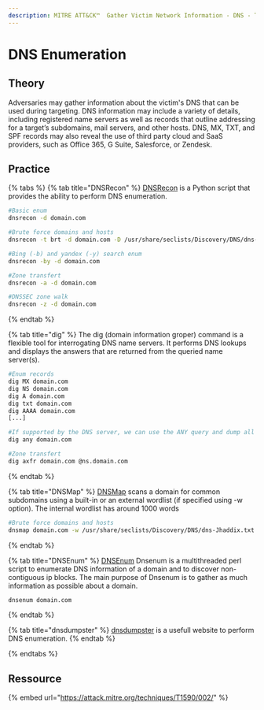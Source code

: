 ```yaml
---
description: MITRE ATT&CK™  Gather Victim Network Information - DNS - T1590.002 
---
```


# DNS Enumeration

## Theory

Adversaries may gather information about the victim's DNS that can be used during targeting. DNS information may include a variety of details, including registered name servers as well as records that outline addressing for a target’s subdomains, mail servers, and other hosts. DNS, MX, TXT, and SPF records may also reveal the use of third party cloud and SaaS providers, such as Office 365, G Suite, Salesforce, or Zendesk.

## Practice

{% tabs %}
{% tab title="DNSRecon" %}
[DNSRecon](https://github.com/darkoperator/dnsrecon) is a Python script that provides the ability to perform DNS enumeration.
```bash
#Basic enum
dnsrecon -d domain.com

#Brute force domains and hosts
dnsrecon -t brt -d domain.com -D /usr/share/seclists/Discovery/DNS/dns-Jhaddix.txt

#Bing (-b) and yandex (-y) search enum
dnsrecon -by -d domain.com

#Zone transfert
dnsrecon -a -d domain.com

#DNSSEC zone walk
dnsrecon -z -d domain.com
```
{% endtab %}

{% tab title="dig" %}
The dig (domain information groper) command is a flexible tool for interrogating DNS name servers. It performs DNS lookups and displays the answers that are returned from the queried name server(s).
```bash
#Enum records
dig MX domain.com
dig NS domain.com
dig A domain.com
dig txt domain.com
dig AAAA domain.com
[...]

#If supported by the DNS server, we can use the ANY query and dump all records
dig any domain.com

#Zone transfert
dig axfr domain.com @ns.domain.com
```
{% endtab %}

{% tab title="DNSMap" %}
[DNSMap](https://github.com/makefu/dnsmap) scans a domain for common subdomains using a built-in or an external wordlist (if specified using -w option). The internal wordlist has around 1000 words
```bash
#Brute force domains and hosts
dnsmap domain.com -w /usr/share/seclists/Discovery/DNS/dns-Jhaddix.txt
```
{% endtab %}

{% tab title="DNSEnum" %}
[DNSEnum](https://github.com/fwaeytens/dnsenum) Dnsenum is a multithreaded perl script to enumerate DNS information of a domain and to discover non-contiguous ip blocks. The main purpose of Dnsenum is to gather as much information as possible about a domain.
```bash
dnsenum domain.com
```
{% endtab %}

{% tab title="dnsdumpster" %}
[dnsdumpster](https://dnsdumpster.com/) is a usefull website to perform DNS enumeration.
{% endtab %}

{% endtabs %}

## Ressource

{% embed url="https://attack.mitre.org/techniques/T1590/002/" %}


